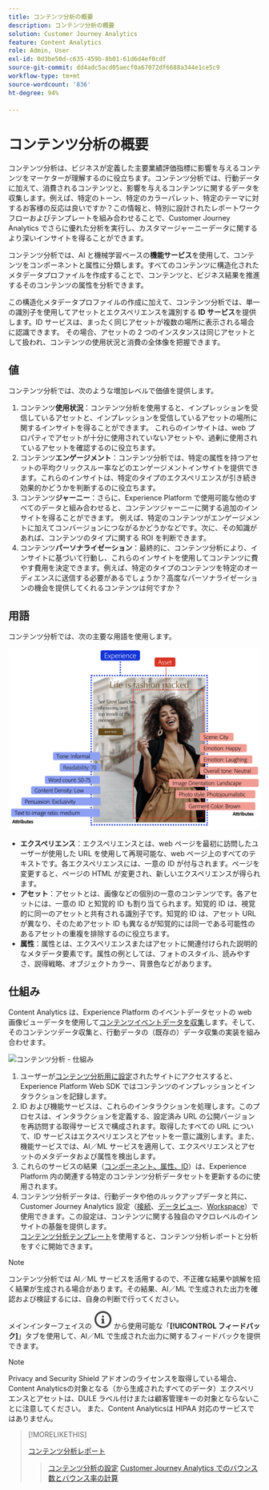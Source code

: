 ```yaml
---
title: コンテンツ分析の概要
description: コンテンツ分析の概要
solution: Customer Journey Analytics
feature: Content Analytics
role: Admin, User
exl-id: 0d3be50d-c635-459b-8b01-61d6d4ef0cdf
source-git-commit: dd4adc5acd05aecf0a67072df6688a344e1ce5c9
workflow-type: tm+mt
source-wordcount: '836'
ht-degree: 94%

---
```


# コンテンツ分析の概要

コンテンツ分析は、ビジネスが定義した主要業績評価指標に影響を与えるコンテンツをマーケターが理解するのに役立ちます。コンテンツ分析では、行動データに加えて、消費されるコンテンツと、影響を与えるコンテンツに関するデータを収集します。例えば、特定のトーン、特定のカラーパレット、特定のテーマに対するお客様の反応は良いですか？この情報と、特別に設計されたレポートワークフローおよびテンプレートを組み合わせることで、Customer Journey Analytics でさらに優れた分析を実行し、カスタマージャーニーデータに関するより深いインサイトを得ることができます。

コンテンツ分析では、AI と機械学習ベースの&#x200B;**機能サービス**&#x200B;を使用して、コンテンツをコンポーネントと属性に分類します。すべてのコンテンツに構造化されたメタデータプロファイルを作成することで、コンテンツと、ビジネス結果を推進するそのコンテンツの属性を分析できます。

この構造化メタデータプロファイルの作成に加えて、コンテンツ分析では、単一の識別子を使用してアセットとエクスペリエンスを識別する **ID サービス**&#x200B;を提供します。ID サービスは、まったく同じアセットが複数の場所に表示される場合に認識できます。 その場合、アセットの 2 つのインスタンスは同じアセットとして扱われ、コンテンツの使用状況と消費の全体像を把握できます。

## 値

コンテンツ分析では、次のような増加レベルで価値を提供します。

1. コンテンツ&#x200B;**使用状況**：コンテンツ分析を使用すると、インプレッションを受信しているアセットと、インプレッションを受信しているアセットの場所に関するインサイトを得ることができます。 これらのインサイトは、web プロパティでアセットが十分に使用されていないアセットや、過剰に使用されているアセットを確認するのに役立ちます。
1. コンテンツ&#x200B;**エンゲージメント**：コンテンツ分析では、特定の属性を持つアセットの平均クリックスルー率などのエンゲージメントインサイトを提供できます。これらのインサイトは、特定のタイプのエクスペリエンスが引き続き効果的かどうかを判断するのに役立ちます。
1. コンテンツ&#x200B;**ジャーニー**：さらに、Experience Platform で使用可能な他のすべてのデータと組み合わせると、コンテンツジャーニーに関する追加のインサイトを得ることができます。 例えば、特定のコンテンツがエンゲージメントに加えてコンバージョンにつながるかどうかなどです。次に、その知識があれば、コンテンツのタイプに関する ROI を判断できます。
1. コンテンツ&#x200B;**パーソナライゼーション**：最終的に、コンテンツ分析により、インサイトに基づいて行動し、これらのインサイトを使用してコンテンツに費やす費用を決定できます。例えば、特定のタイプのコンテンツを特定のオーディエンスに送信する必要があるでしょうか？高度なパーソナライゼーションの機会を提供してくれるコンテンツは何ですか？

## 用語

コンテンツ分析では、次の主要な用語を使用します。

![アセットとエクスペリエンス](/help/content-analytics/assets/content-analytics-experience-asset.png)

* **エクスペリエンス**：エクスペリエンスとは、web ページを最初に訪問したユーザーが使用した URL を使用して再現可能な、web ページ上のすべてのテキストです。各エクスペリエンスには、一意の ID が付与されます。ページを変更すると、ページの HTML が変更され、新しいエクスペリエンスが得られます。
* **アセット**：アセットとは、画像などの個別の一意のコンテンツです。各アセットには、一意の ID と知覚的 ID も割り当てられます。知覚的 ID は、視覚的に同一のアセットと共有される識別子です。知覚的 ID は、アセット URL が異なり、そのためアセット ID も異なるが知覚的には同一である可能性のあるアセットの重複を排除するのに役立ちます。
* **属性**：属性とは、エクスペリエンスまたはアセットに関連付けられた説明的なメタデータ要素です。属性の例としては、フォトのスタイル、読みやすさ、説得戦略、オブジェクトカラー、背景色などがあります。

## 仕組み

Content Analytics は、Experience Platform のイベントデータセットの web 画像ビューデータを使用して[コンテンツイベントデータを収集](config/datacollection.md)します。そして、そのコンテンツデータ収集と、行動データの（既存の）データ収集の実装を組み合わせます。

![コンテンツ分析 - 仕組み](assets/aca-overview.gif)

1. ユーザーが[コンテンツ分析用に設定](config/configuration.md)されたサイトにアクセスすると、Experience Platform Web SDK ではコンテンツのインプレッションとインタラクションを記録します。
1. ID および機能サービスは、これらのインタラクションを処理します。このプロセスは、インタラクションを定義する、設定済み URL の公開バージョンを再訪問する取得サービスで構成されます。取得したすべての URL について、ID サービスはエクスペリエンスとアセットを一意に識別します。また、機能サービスでは、AI／ML サービスを適用して、エクスペリエンスとアセットのメタデータおよび属性を検出します。
1. これらのサービスの結果（[コンポーネント、属性、ID](/help/content-analytics/report/components.md)）は、Experience Platform 内の関連する特定のコンテンツ分析データセットを更新するのに使用されます。
1. コンテンツ分析データは、行動データや他のルックアップデータと共に、Customer Journey Analytics 設定（[接続](/help/connections/overview.md)、[データビュー](/help/data-views/data-views.md)、[Workspace](/help/analysis-workspace/home.md)）で使用できます。この設定は、コンテンツに関する独自のマクロレベルのインサイトの基盤を提供します。<br/>[コンテンツ分析テンプレート](/help/content-analytics/report/report.md#template)を使用すると、コンテンツ分析レポートと分析をすぐに開始できます。


>[!NOTE]
>
>コンテンツ分析では AI／ML サービスを活用するので、不正確な結果や誤解を招く結果が生成される場合があります。その結果、AI／ML で生成された出力を確認および検証するには、自身の判断で行ってください。
>
>メインインターフェイスの ![InfoOutline](/help/assets/icons/InfoOutline.svg) から使用可能な「**[!UICONTROL フィードバック]**」タブを使用して、AI／ML で生成された出力に関するフィードバックを提供できます。
>

>[!NOTE]
>
>Privacy and Security Shield アドオンのライセンスを取得している場合、Content Analyticsの対象となる（から生成されたすべてのデータ）エクスペリエンスとアセットは、DULE ラベル付けまたは顧客管理キーの対象とならないことに注意してください。 また、Content Analyticsは HIPAA 対応のサービスではありません。
>


>[!MORELIKETHIS]
>
>[コンテンツ分析レポート](report/report.md)
>>[コンテンツ分析の設定](config/configuration.md)
>>[Customer Journey Analytics でのバウンス数とバウンス率の計算](https://experienceleaguecommunities.adobe.com/t5/adobe-analytics-blogs/calculating-bounces-amp-bounce-rate-in-adobe-customer-journey/ba-p/706446#M454)
>

